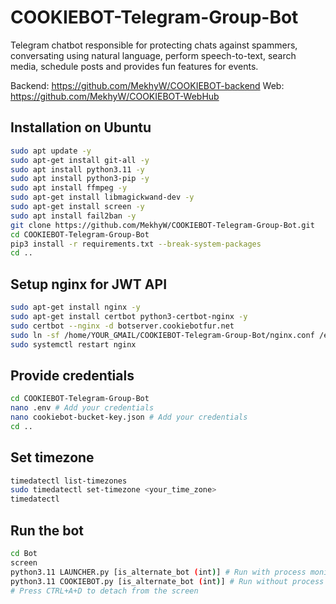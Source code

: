 # COOKIEBOT-Telegram-Group-Bot

Telegram chatbot responsible for protecting chats against spammers, conversating using natural language, perform speech-to-text, search media, schedule posts and provides fun features for events.

Backend: https://github.com/MekhyW/COOKIEBOT-backend
Web: https://github.com/MekhyW/COOKIEBOT-WebHub

## Installation on Ubuntu

```bash
sudo apt update -y
sudo apt-get install git-all -y
sudo apt install python3.11 -y
sudo apt install python3-pip -y
sudo apt install ffmpeg -y
sudo apt-get install libmagickwand-dev -y
sudo apt-get install screen -y
sudo apt install fail2ban -y
git clone https://github.com/MekhyW/COOKIEBOT-Telegram-Group-Bot.git
cd COOKIEBOT-Telegram-Group-Bot
pip3 install -r requirements.txt --break-system-packages
cd ..
```

## Setup nginx for JWT API

```bash
sudo apt-get install nginx -y
sudo apt-get install certbot python3-certbot-nginx -y
sudo certbot --nginx -d botserver.cookiebotfur.net
sudo ln -sf /home/YOUR_GMAIL/COOKIEBOT-Telegram-Group-Bot/nginx.conf /etc/nginx/nginx.conf
sudo systemctl restart nginx
```

## Provide credentials

```bash
cd COOKIEBOT-Telegram-Group-Bot
nano .env # Add your credentials
nano cookiebot-bucket-key.json # Add your credentials
cd ..
```

## Set timezone

```bash
timedatectl list-timezones
sudo timedatectl set-timezone <your_time_zone>
timedatectl
```

## Run the bot

```bash
cd Bot
screen
python3.11 LAUNCHER.py [is_alternate_bot (int)] # Run with process monitoring
python3.11 COOKIEBOT.py [is_alternate_bot (int)] # Run without process monitoring
# Press CTRL+A+D to detach from the screen
```
